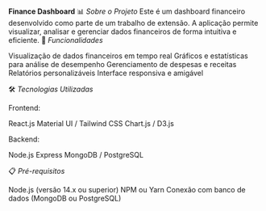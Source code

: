 **Finance Dashboard**
📊 *Sobre o Projeto*
Este é um dashboard financeiro desenvolvido como parte de um trabalho de extensão. A aplicação permite visualizar, analisar e gerenciar dados financeiros de forma intuitiva e eficiente.
🚀 *Funcionalidades*

Visualização de dados financeiros em tempo real
Gráficos e estatísticas para análise de desempenho
Gerenciamento de despesas e receitas
Relatórios personalizáveis
Interface responsiva e amigável

🛠️ *Tecnologias Utilizadas*

Frontend:

React.js
Material UI / Tailwind CSS
Chart.js / D3.js


Backend:

Node.js
Express
MongoDB / PostgreSQL



📋 *Pré-requisitos*

Node.js (versão 14.x ou superior)
NPM ou Yarn
Conexão com banco de dados (MongoDB ou PostgreSQL)
